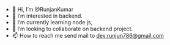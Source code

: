 - 👋 Hi, I’m @RunjanKumar
- 👀 I’m interested in backend.
- 🌱 I’m currently learning node js,
- 💞️ I’m looking to collaborate on backend project.
- 📫 How to reach me send mail to dev.runjun786@gmail.com

<!---
RunjanKumar/RunjanKumar is a ✨ special ✨ repository because its `README.md` (this file) appears on your GitHub profile.
You can click the Preview link to take a look at your changes.
--->
